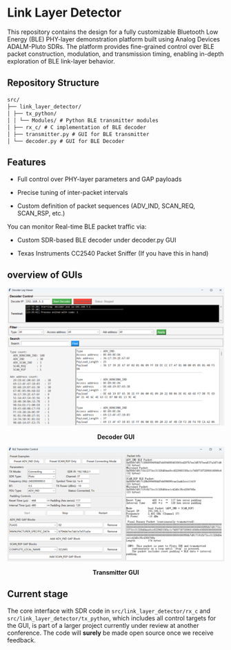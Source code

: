 # Link Layer Detector

This repository contains the design for a fully customizable Bluetooth Low Energy (BLE) PHY-layer demonstration platform built using Analog Devices ADALM-Pluto SDRs. The platform provides fine-grained control over BLE packet construction, modulation, and transmission timing, enabling in-depth exploration of BLE link-layer behavior.

## Repository Structure
```
src/
├── link_layer_detector/
│ ├── tx_python/
│ │ └── Modules/ # Python BLE transmitter modules 
│ ├── rx_c/ # C implementation of BLE decoder
│ ├── transmitter.py # GUI for BLE transmitter 
│ └── decoder.py # GUI for BLE Decoder
```

## Features

- Full control over PHY-layer parameters and GAP payloads

- Precise tuning of inter-packet intervals

- Custom definition of packet sequences (ADV_IND, SCAN_REQ, SCAN_RSP, etc.)

You can monitor Real-time BLE packet traffic via:

- Custom SDR-based BLE decoder under decoder.py GUI

- Texas Instruments CC2540 Packet Sniffer (If you have this in hand)


## overview of GUIs

![Decoder GUI](Decoder_GUI.png)
<div align="center"><b>Decoder GUI</b></div>

![Transmitter GUI](Transmitter_GUI.png)
<div align="center"><b>Transmitter GUI</b></div>


## Current stage

The core interface with SDR code in `src/link_layer_detector/rx_c` and `src/link_layer_detector/tx_python`, which includes all control targets for the GUI, is part of a larger project currently under review at another conference. The code will **surely** be made open source once we receive feedback.